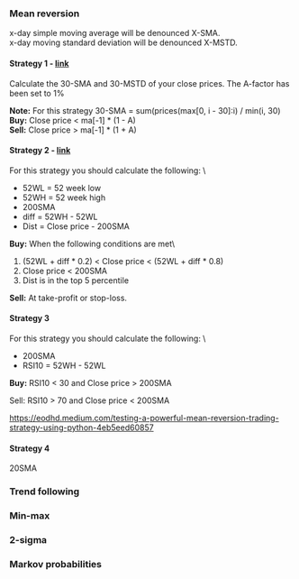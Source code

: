 


### Mean reversion

x-day simple moving average will be denounced X-SMA.\
x-day moving standard deviation will be denounced X-MSTD.

#### Strategy 1 - [link](https://algocraft.xyz/how-to-get-131-return-with-mean-reversion-trading-strategy-from-stock-selection-to-backtesting-c623870adf31)

Calculate the 30-SMA and 30-MSTD of your close prices.
The A-factor has been set to 1%

**Note:** For this strategy 30-SMA = sum(prices(max[0, i - 30]:i) / min(i, 30) \
**Buy:** Close price < ma[-1] * (1 - A) \
**Sell:** Close price > ma[-1] * (1 + A)


#### Strategy 2 - [link](https://wire.insiderfinance.io/mean-reversion-strategy-using-python-6dfed9ed988c)

For this strategy you should calculate the following: \
* 52WL = 52 week low
* 52WH = 52 week high
* 200SMA
* diff = 52WH - 52WL
* Dist = Close price - 200SMA

**Buy:** When the following conditions are met\
1. (52WL + diff * 0.2) < Close price < (52WL + diff * 0.8)
2. Close price < 200SMA
3. Dist is in the top 5 percentile

**Sell:** At take-profit or stop-loss.




#### Strategy 3
For this strategy you should calculate the following: \
* 200SMA
* RSI10 = 52WH - 52WL


**Buy:**
RSI10 < 30 and Close price > 200SMA

Sell:
RSI10 > 70 and Close price < 200SMA

https://eodhd.medium.com/testing-a-powerful-mean-reversion-trading-strategy-using-python-4eb5eed60857

#### Strategy 4
20SMA


### Trend following

### Min-max

### 2-sigma

### Markov probabilities

